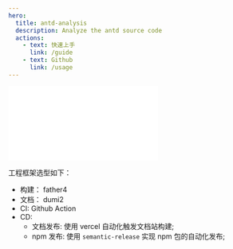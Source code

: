 ```yaml
---
hero:
  title: antd-analysis
  description: Analyze the antd source code
  actions:
    - text: 快速上手
      link: /guide
    - text: Github
      link: /usage
---
```


<embed src="../README.md"></embed>

工程框架选型如下：

- 构建： father4
- 文档： dumi2
- CI: Github Action
- CD:
  - 文档发布: 使用 vercel 自动化触发文档站构建;
  - npm 发布: 使用 `semantic-release` 实现 npm 包的自动化发布;
